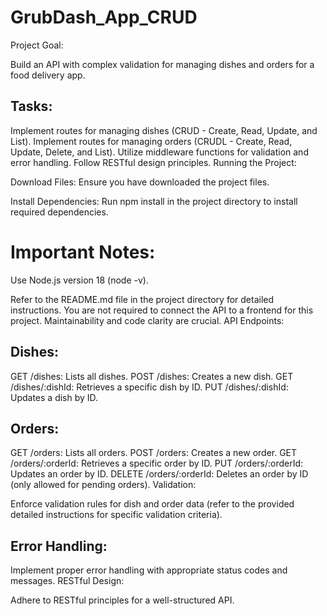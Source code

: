 # GrubDash_App_CRUD
Project Goal:

Build an API with complex validation for managing dishes and orders for a food delivery app.

## Tasks:

Implement routes for managing dishes (CRUD - Create, Read, Update, and List).
Implement routes for managing orders (CRUDL - Create, Read, Update, Delete, and List).
Utilize middleware functions for validation and error handling.
Follow RESTful design principles.
Running the Project:

Download Files: Ensure you have downloaded the project files.

Install Dependencies: Run npm install in the project directory to install required dependencies.

# Important Notes:

Use Node.js version 18 (node -v).

Refer to the README.md file in the project directory for detailed instructions.
You are not required to connect the API to a frontend for this project.
Maintainability and code clarity are crucial.
API Endpoints:

## Dishes:

GET /dishes: Lists all dishes.
POST /dishes: Creates a new dish.
GET /dishes/:dishId: Retrieves a specific dish by ID.
PUT /dishes/:dishId: Updates a dish by ID.

## Orders:

GET /orders: Lists all orders.
POST /orders: Creates a new order.
GET /orders/:orderId: Retrieves a specific order by ID.
PUT /orders/:orderId: Updates an order by ID.
DELETE /orders/:orderId: Deletes an order by ID (only allowed for pending orders).
Validation:

Enforce validation rules for dish and order data (refer to the provided detailed instructions for specific validation criteria).
## Error Handling:

Implement proper error handling with appropriate status codes and messages.
RESTful Design:

Adhere to RESTful principles for a well-structured API.
